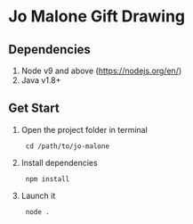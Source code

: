# Jo Malone Gift Drawing

## Dependencies
1. Node v9 and above (https://nodejs.org/en/)
2. Java v1.8+

## Get Start
1. Open the project folder in terminal

        cd /path/to/jo-malone

2. Install dependencies

        npm install
        
3. Launch it

        node .
        